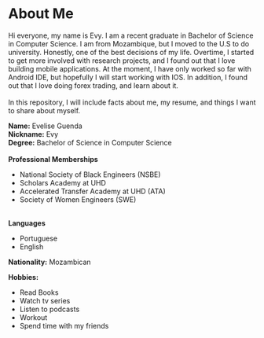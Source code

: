 # About Me
Hi everyone, my name is Evy. I am a recent graduate in Bachelor of Science in Computer Science. I am from Mozambique, but I moved to the U.S to do university. Honestly, one of the best decisions of my life. Overtime, I started to get more involved with research projects, and I found out that I love building mobile applications. At the moment, I have only worked so far with Android IDE, but hopefully I will start working with IOS. In addition, I found out that I love doing forex trading, and learn about it. <br><br>In this repository, I will include facts about me, my resume, and things I want to share about myself. <br>

<b>Name:</b>  Evelise Guenda <br>
<b>Nickname:</b> Evy<br>
<b>Degree:</b>  Bachelor of Science in Computer Science<br><br>
<b>Professional Memberships</b>  
- National Society of Black Engineers (NSBE)
- Scholars Academy at UHD
- Accelerated Transfer Academy at UHD (ATA)
- Society of Women Engineers (SWE)<br><br>

<b>Languages</b> 
- Portuguese
- English<br>

<b>Nationality:</b> Mozambican<br>

<b>Hobbies:</b> 
- Read Books<br>
- Watch tv series <br>
- Listen to podcasts <br>
- Workout <br>
- Spend time with my friends <br>
